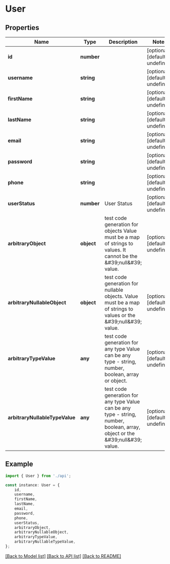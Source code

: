 # User


## Properties

Name | Type | Description | Notes
------------ | ------------- | ------------- | -------------
**id** | **number** |  | [optional] [default to undefined]
**username** | **string** |  | [optional] [default to undefined]
**firstName** | **string** |  | [optional] [default to undefined]
**lastName** | **string** |  | [optional] [default to undefined]
**email** | **string** |  | [optional] [default to undefined]
**password** | **string** |  | [optional] [default to undefined]
**phone** | **string** |  | [optional] [default to undefined]
**userStatus** | **number** | User Status | [optional] [default to undefined]
**arbitraryObject** | **object** | test code generation for objects Value must be a map of strings to values. It cannot be the \&#39;null\&#39; value. | [optional] [default to undefined]
**arbitraryNullableObject** | **object** | test code generation for nullable objects. Value must be a map of strings to values or the \&#39;null\&#39; value. | [optional] [default to undefined]
**arbitraryTypeValue** | **any** | test code generation for any type Value can be any type - string, number, boolean, array or object. | [optional] [default to undefined]
**arbitraryNullableTypeValue** | **any** | test code generation for any type Value can be any type - string, number, boolean, array, object or the \&#39;null\&#39; value. | [optional] [default to undefined]

## Example

```typescript
import { User } from './api';

const instance: User = {
    id,
    username,
    firstName,
    lastName,
    email,
    password,
    phone,
    userStatus,
    arbitraryObject,
    arbitraryNullableObject,
    arbitraryTypeValue,
    arbitraryNullableTypeValue,
};
```

[[Back to Model list]](../README.md#documentation-for-models) [[Back to API list]](../README.md#documentation-for-api-endpoints) [[Back to README]](../README.md)
